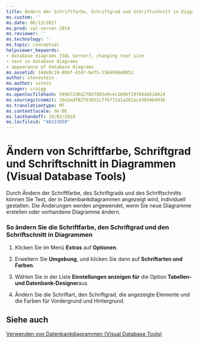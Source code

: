 ```yaml
---
title: Ändern der Schriftfarbe, Schriftgrad und Schriftschnitt in Diagrammen (Visual Database Tools) | Microsoft-Dokumentation
ms.custom: ''
ms.date: 06/13/2017
ms.prod: sql-server-2014
ms.reviewer: ''
ms.technology: ''
ms.topic: conceptual
helpviewer_keywords:
- database diagrams [SQL Server], changing text size
- text in database diagrams
- appearance of database diagrams
ms.assetid: 14de9c19-8bbf-4347-bef5-156499640052
author: stevestein
ms.author: sstein
manager: craigg
ms.openlocfilehash: 599672d0d27657803e9c4c169bf297044d526024
ms.sourcegitcommit: 3da2edf82763852cff6772a1a282ace3034b4936
ms.translationtype: MT
ms.contentlocale: de-DE
ms.lasthandoff: 10/02/2018
ms.locfileid: "48223050"
---
```

# <a name="change-the-font-color-size-and-style-in-diagrams-visual-database-tools"></a>Ändern von Schriftfarbe, Schriftgrad und Schriftschnitt in Diagrammen (Visual Database Tools)
  Durch Ändern der Schriftfarbe, des Schriftgrads und des Schriftschnitts können Sie Text, der in Datenbankdiagrammen angezeigt wird, individuell gestalten. Die Änderungen werden angewendet, wenn Sie neue Diagramme erstellen oder vorhandene Diagramme ändern.  
  
### <a name="to-change-the-font-color-size-and-style-in-diagrams"></a>So ändern Sie die Schriftfarbe, den Schriftgrad und den Schriftschnitt in Diagrammen  
  
1.  Klicken Sie im Menü **Extras** auf **Optionen**.  
  
2.  Erweitern Sie **Umgebung**, und klicken Sie dann auf **Schriftarten und Farben**.  
  
3.  Wählen Sie in der Liste **Einstellungen anzeigen für** die Option **Tabellen- und Datenbank-Designer**aus.  
  
4.  Ändern Sie die Schriftart, den Schriftgrad, die angezeigte Elemente und die Farben für Vordergrund und Hintergrund.  
  
## <a name="see-also"></a>Siehe auch  
 [Verwenden von Datenbankdiagrammen &#40;Visual Database Tools&#41;](visual-database-tools.md)  
  
  
